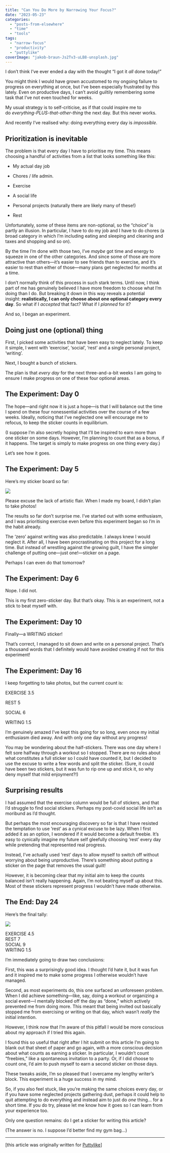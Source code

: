 ```yaml
---
title: "Can You Do More by Narrowing Your Focus?"
date: "2023-05-23"
categories: 
  - "posts-from-elsewhere"
  - "time"
  - "tools"
tags: 
  - "narrow-focus"
  - "productivity"
  - "puttylike"
coverImage: "jakob-braun-Js2Tv3-uLB8-unsplash.jpg"
---
```


I don’t think I’ve ever ended a day with the thought “I got it _all_ done today!”

<!--more-->

You might think I would have grown accustomed to my ongoing failure to progress on everything at once, but I’ve been especially frustrated by this lately. Even on productive days, I can’t avoid guiltily remembering some task that I’ve not even touched for weeks.

My usual strategy is to self-criticise, as if that could inspire me to do _everything-PLUS-that-other-thing_ the next day. But this never works.

And recently I’ve realised why: doing everything every day is _impossible_.

## Prioritization is inevitable

The problem is that every day I have to prioritise my time. This means choosing a handful of activities from a list that looks something like this:

- My actual day job

- Chores / life admin.

- Exercise

- A social life

- Personal projects (naturally there are likely many of these!)

- Rest

Unfortunately, some of these items are non-optional, so the “choice” is partly an illusion. In particular, I have to do my job and I have to do chores (a broad category in which I’m including eating and sleeping and cleaning and taxes and shopping and so on).

By the time I’m done with those two, I’ve _maybe_ got time and energy to squeeze in one of the other categories. And since some of those are more attractive than others—it’s easier to see friends than to exercise, and it’s easier to rest than either of those—many plans get neglected for months at a time. 

I don’t normally think of this process in such stark terms. Until now, I think part of me has genuinely believed I have more freedom to choose what I’m doing than I do. But breaking it down in this way reveals a potential insight: **realistically, I can only choose about one optional category every day**. So what if I _accepted_ that fact? What if I _planned_ for it?

And so, I began an experiment.

## Doing just one (optional) thing

First, I picked some activities that have been easy to neglect lately. To keep it simple, I went with ‘exercise’, ‘social’, ‘rest’ and a single personal project, ‘writing’. 

Next, I bought a bunch of stickers.

The plan is that _every day_ for the next three-and-a-bit weeks I am going to ensure I make progress on one of these four optional areas.

## The Experiment: Day 0

The hope—and right now it is just a hope—is that I will balance out the time I spend on these four nonessential activities over the course of a few weeks. Ideally, noticing that I’ve neglected one will encourage me to refocus, to keep the sticker counts in equilibrium.

(I suppose I’m also secretly hoping that I’ll be inspired to earn more than one sticker on some days. However, I’m planning to count that as a bonus, if it happens. The target is simply to make progress on one thing every day.)

Let’s see how it goes.

## The Experiment: Day 5

Here’s my sticker board so far:

![](images/image.png)

Please excuse the lack of artistic flair. When I made my board, I didn’t plan to take photos!

The results so far don’t surprise me. I’ve started out with some enthusiasm, and I was prioritising exercise even before this experiment began so I’m in the habit already.

The ‘zero’ against writing was also predictable. I always knew I would neglect it. After all, I have been procrastinating on this project for a long time. But instead of wrestling against the growing guilt, I have the simpler challenge of putting one—just one!—sticker on a page.

Perhaps I can even do that tomorrow?

## The Experiment: Day 6

Nope. I did not.

This is my first zero-sticker day. But that’s okay. This is an experiment, not a stick to beat myself with.

## The Experiment: Day 10

Finally—a WRITING sticker! 

That’s correct, I managed to sit down and write on a personal project. That’s a thousand words that I definitely would have avoided creating if not for this experiment!

## The Experiment: Day 16

I keep forgetting to take photos, but the current count is:

EXERCISE 3.5

REST 5

SOCIAL 6

WRITING 1.5

I’m genuinely amazed I’ve kept this going for so long, even once my initial enthusiasm died away. And with only one day without any progress!

You may be wondering about the half-stickers. There was one day where I felt sore halfway through a workout so I stopped. There are no rules about what constitutes a full sticker so I could have counted it, but I decided to use the excuse to write a few words and split the sticker. (Sure, it could have been two stickers, but it was fun to rip one up and stick it, so why deny myself that mild enjoyment?!)

## Surprising results

I had assumed that the exercise column would be full of stickers, and that I’d struggle to find social stickers. Perhaps my post-covid social life isn’t as moribund as I’d thought.

But perhaps the most encouraging discovery so far is that I have resisted the temptation to use ‘rest’ as a cynical excuse to be lazy. When I first added it as an option, I wondered if it would become a default freebie. It’s easy to cynically imagine my future self gleefully choosing ‘rest’ every day while pretending that represented real progress.

Instead, I’ve actually used ‘rest’ days to allow myself to switch off without worrying about being unproductive. There’s something about putting a sticker on the page that removes the usual guilt!

However, it is becoming clear that my initial aim to keep the counts balanced isn’t really happening. Again, I’m not beating myself up about this. Most of these stickers represent progress I wouldn’t have made otherwise.

## The End: Day 24

Here’s the final tally:

![](images/image2.png)

EXERCISE 4.5  
REST 7  
SOCIAL 9  
WRITING 1.5

I’m immediately going to draw two conclusions:

First, this was a surprisingly good idea. I thought I’d hate it, but it was fun and it inspired me to make some progress I otherwise wouldn’t have managed.

Second, as most experiments do, this one surfaced an unforeseen problem. When I did achieve something—like, say, doing a workout or organizing a social event—I mentally blocked off the day as “done,” which actively prevented me from doing more. This meant that being invited out basically stopped me from exercising or writing on that day, which wasn’t _really_ the initial intention.

However, I think now that I’m aware of this pitfall I would be more conscious about my approach if I tried this again. 

I found this so useful that right after I hit submit on this article I’m going to blank out that sheet of paper and go again, with a more conscious decision about what counts as earning a sticker. In particular, I wouldn’t count “freebies,” like a spontaneous invitation to a party. Or, if I did choose to count one, I’d aim to push myself to earn a second sticker on those days.

These tweaks aside, I’m so pleased that I overcame my lengthy writer’s block. This experiment is a huge success in my mind.

So, if you also feel stuck, like you’re making the same choices every day, or if you have some neglected projects gathering dust, perhaps it could help to quit attempting to do everything and instead aim to just do _one_ thing… for a short time. If you do try, please let me know how it goes so I can learn from your experience too.

Only one question remains: do I get a sticker for writing this article?

(The answer is no. I suppose I’d better find my gym bag…)

* * *

\[this article was originally written for [Puttylike](https://puttylike.com)\]
